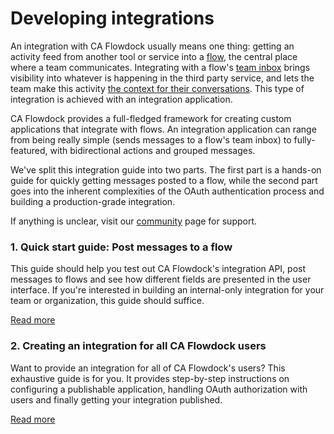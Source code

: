 # Developing integrations

An integration with CA Flowdock usually means one thing: getting an activity feed from another tool or service into a [flow](/help/flows), the central place where a team communicates. Integrating with a flow's [team inbox](/help/team_inbox) brings visibility into whatever is happening in the third party service, and lets the team make this activity [the context for their conversations](/help/chat). This type of integration is achieved with an integration application.

CA Flowdock provides a full-fledged framework for creating custom applications that integrate with flows. An integration application can range from being really simple (sends messages to a flow's team inbox) to fully-featured, with bidirectional actions and grouped messages.

We've split this integration guide into two parts. The first part is a hands-on guide for quickly getting messages posted to a flow, while the second part goes into the inherent complexities of the OAuth authentication process and building a production-grade integration.

If anything is unclear, visit our [community](https://community.broadcom.com/enterprisesoftware/communities/communityhomeblogs?CommunityKey=4368e236-21f9-45e2-b86f-da55ab677e23) page for support.

### 1. Quick start guide: Post messages to a flow

This guide should help you test out CA Flowdock's integration API, post messages to flows and see how different fields are presented in the user interface. If you're interested in building an internal-only integration for your team or organization, this guide should suffice.

[Read more](integration-getting-started)

### 2. Creating an integration for all CA Flowdock users

Want to provide an integration for all of CA Flowdock's users? This exhaustive guide is for you. It provides step-by-step instructions on configuring a publishable application, handling OAuth authorization with users and finally getting your integration published.

[Read more](production-integrations)
